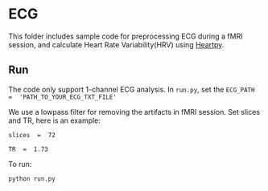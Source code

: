 # ECG

This folder includes sample code for preprocessing ECG during a fMRI session, and calculate Heart Rate Variability(HRV) using [Heartpy](https://python-heart-rate-analysis-toolkit.readthedocs.io/en/latest/).

## Run
The code only support 1-channel ECG analysis.
In `run.py`, set the `ECG_PATH  =  'PATH_TO_YOUR_ECG_TXT_FILE'`

We use a lowpass filter for removing the artifacts in fMRI session.
Set slices and TR, here is an example:

    slices  =  72

	TR  =  1.73

To run:

    python run.py